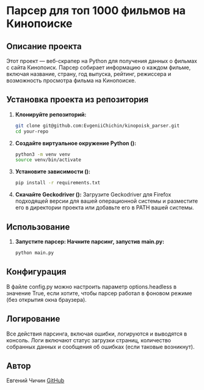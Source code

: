 # Парсер для топ 1000 фильмов на Кинопоиске 


## Описание проекта

Этот проект — веб-скрапер на Python для получения данных о фильмах с сайта Кинопоиск. Парсер собирает информацию о каждом фильме, включая название, страну, год выпуска, рейтинг, режиссера и возможность просмотра фильма на Кинопоиске.

## Установка проекта из репозитория


1. **Клонируйте репозиторий:**

   ```bash
   git clone git@github.com:EvgeniiChichin/kinopoisk_parser.git
   cd your-repo
   ```

2. **Создайте виртуальное окружение Python ():**

   ```bash
   python3 -m venv venv 
   source venv/bin/activate 
   ```
3. **Установите зависимости ():**

   ```bash
   pip install -r requirements.txt 
   ```
4. **Скачайте  Geckodriver ():**
  Загрузите Geckodriver для Firefox подходящей версии для вашей операционной системы и разместите его в директории проекта или добавьте его в PATH вашей системы.
  

## Использование

1. **Запустите парсер: Начните парсинг, запустив main.py:**
   ```bash
   python main.py
   ```

## Конфигурация
  В файле config.py можно настроить параметр options.headless в значение True, если хотите, чтобы парсер работал в фоновом режиме (без открытия окна браузера).

## Логирование
Все действия парсинга, включая ошибки, логируются и выводятся в консоль. Логи включают статус загрузки страниц, количество собранных данных и сообщения об ошибках (если таковые возникнут).

## Автор
Евгений Чичин [GitHub](https://github.com/EvgeniiChichin/)
